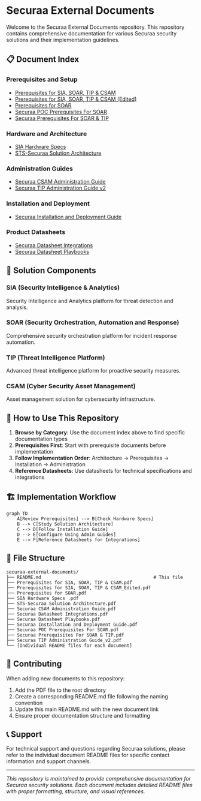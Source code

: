 # Securaa External Documents

Welcome to the Securaa External Documents repository. This repository contains comprehensive documentation for various Securaa security solutions and their implementation guidelines.

## 📋 Document Index

### Prerequisites and Setup
- [Prerequisites for SIA, SOAR, TIP & CSAM](./Prerequisites-for-SIA-SOAR-TIP-CSAM-README.md)
- [Prerequisites for SIA, SOAR, TIP & CSAM (Edited)](./Prerequisites-for-SIA-SOAR-TIP-CSAM-Edited-README.md)
- [Prerequisites for SOAR](./Prerequisites-for-SOAR-README.md)
- [Securaa POC Prerequisites For SOAR](./Securaa-POC-Prerequisites-For-SOAR-README.md)
- [Securaa Prerequisites For SOAR & TIP](./Securaa-Prerequisites-For-SOAR-TIP-README.md)

### Hardware and Architecture
- [SIA Hardware Specs](./SIA-Hardware-Specs-README.md)
- [STS-Securaa Solution Architecture](./STS-Securaa-Solution-Architecture-README.md)

### Administration Guides
- [Securaa CSAM Administration Guide](./Securaa-CSAM-Administration-Guide-README.md)
- [Securaa TIP Administration Guide v2](./Securaa-TIP-Administration-Guide-v2-README.md)

### Installation and Deployment
- [Securaa Installation and Deployment Guide](./Securaa-Installation-and-Deployment-Guide-README.md)

### Product Datasheets
- [Securaa Datasheet Integrations](./Securaa-Datasheet-Integrations-README.md)
- [Securaa Datasheet Playbooks](./Securaa-Datasheet-Playbooks-README.md)

## 🔧 Solution Components

### SIA (Security Intelligence & Analytics)
Security Intelligence and Analytics platform for threat detection and analysis.

### SOAR (Security Orchestration, Automation and Response)
Comprehensive security orchestration platform for incident response automation.

### TIP (Threat Intelligence Platform)
Advanced threat intelligence platform for proactive security measures.

### CSAM (Cyber Security Asset Management)
Asset management solution for cybersecurity infrastructure.

## 📖 How to Use This Repository

1. **Browse by Category**: Use the document index above to find specific documentation types
2. **Prerequisites First**: Start with prerequisite documents before implementation
3. **Follow Implementation Order**: Architecture → Prerequisites → Installation → Administration
4. **Reference Datasheets**: Use datasheets for technical specifications and integrations

## 🏗️ Implementation Workflow

```mermaid
graph TD
    A[Review Prerequisites] --> B[Check Hardware Specs]
    B --> C[Study Solution Architecture]
    C --> D[Follow Installation Guide]
    D --> E[Configure Using Admin Guides]
    E --> F[Reference Datasheets for Integrations]
```

## 📁 File Structure

```
securaa-external-documents/
├── README.md                                          # This file
├── Prerequisites for SIA, SOAR, TIP & CSAM.pdf
├── Prerequisites for SIA, SOAR, TIP & CSAM_Edited.pdf
├── Prerequisites for SOAR.pdf
├── SIA Hardware Specs .pdf
├── STS-Securaa Solution Architecture.pdf
├── Securaa CSAM Administration Guide.pdf
├── Securaa Datasheet Integrations.pdf
├── Securaa Datasheet Playbooks.pdf
├── Securaa Installation and Deployment Guide.pdf
├── Securaa POC Prerequisites For SOAR.pdf
├── Securaa Prerequisites For SOAR & TIP.pdf
├── Securaa TIP Administration Guide_v2.pdf
└── [Individual README files for each document]
```

## 🤝 Contributing

When adding new documents to this repository:

1. Add the PDF file to the root directory
2. Create a corresponding README.md file following the naming convention
3. Update this main README.md with the new document link
4. Ensure proper documentation structure and formatting

## 📞 Support

For technical support and questions regarding Securaa solutions, please refer to the individual document README files for specific contact information and support channels.

---

*This repository is maintained to provide comprehensive documentation for Securaa security solutions. Each document includes detailed README files with proper formatting, structure, and visual references.*